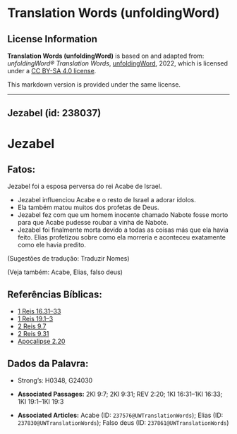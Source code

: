 # Translation Words (unfoldingWord)

## License Information

**Translation Words (unfoldingWord)** is based on and adapted from: _unfoldingWord® Translation Words_, [unfoldingWord](https://unfoldingword.org/utw), 2022, which is licensed under a [CC BY-SA 4.0 license](https://creativecommons.org/licenses/by-sa/4.0/legalcode.en).

This markdown version is provided under the same license.



--------------------------------

## Jezabel (id: 238037)

Jezabel
=======

Fatos:
------

Jezabel foi a esposa perversa do rei Acabe de Israel.

* Jezabel influenciou Acabe e o resto de Israel a adorar ídolos.
* Ela também matou muitos dos profetas de Deus.
* Jezabel fez com que um homem inocente chamado Nabote fosse morto para que Acabe pudesse roubar a vinha de Nabote.
* Jezabel foi finalmente morta devido a todas as coisas más que ela havia feito. Elias profetizou sobre como ela morreria e aconteceu exatamente como ele havia predito.

(Sugestões de tradução: Traduzir Nomes)

(Veja também: Acabe, Elias, falso deus)

Referências Bíblicas:
---------------------

* [1 Reis 16\.31–33](https://ref.ly/1Kgs16:31-1Kgs16:33)
* [1 Reis 19\.1–3](https://ref.ly/1Kgs19:1-1Kgs19:3)
* [2 Reis 9\.7](https://ref.ly/2Kgs9:7)
* [2 Reis 9\.31](https://ref.ly/2Kgs9:31)
* [Apocalipse 2\.20](https://ref.ly/Rev2:20)

Dados da Palavra:
-----------------

* Strong’s: H0348, G24030

* **Associated Passages:** 2KI 9:7; 2KI 9:31; REV 2:20; 1KI 16:31–1KI 16:33; 1KI 19:1–1KI 19:3
* **Associated Articles:** Acabe (ID: `237576@UWTranslationWords`); Elias (ID: `237830@UWTranslationWords`); Falso deus (ID: `237861@UWTranslationWords`)

